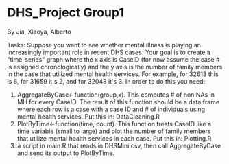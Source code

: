 # DHS_Project Group1
By Jia, Xiaoya, Alberto

Tasks:
Suppose you want to see whether mental illness is playing an increasingly important role in recent DHS cases.  Your goal is to create a "time-series" graph where the x axis is CaseID (for now assume the case # is assigned chronologically) and the y axis is the number of family members in the case that utilized mental health services. For example, for 32613 this is 6, for 31659 it's 2, and for 32048 it's 3. In order to do this you need:
1. AggregateByCase<-function(group,x). This computes # of non NAs in MH for every CaseID. The result of this function should be a data frame where each row is a case with a case ID and # of individuals using mental health services. Put this in: DataCleaning.R 
2. PlotByTime<-function(time, count). This function treats CaseID like a time variable (small to large) and plot the number of family members that utilize mental health services in each case. Put this in: Plotting.R
3. a script in main.R that reads in DHSMini.csv, then call AggregateByCase and send its output to PlotByTime. 

